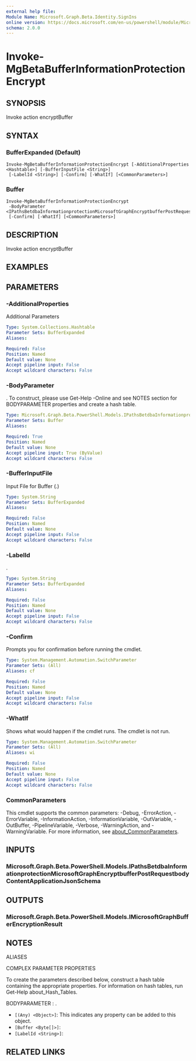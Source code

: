 ```yaml
---
external help file:
Module Name: Microsoft.Graph.Beta.Identity.SignIns
online version: https://docs.microsoft.com/en-us/powershell/module/Microsoft.Graph.identity.signins/invoke-mgbufferinformationprotectionencrypt
schema: 2.0.0
---
```


# Invoke-MgBetaBufferInformationProtectionEncrypt

## SYNOPSIS
Invoke action encryptBuffer

## SYNTAX

### BufferExpanded (Default)
```
Invoke-MgBetaBufferInformationProtectionEncrypt [-AdditionalProperties <Hashtable>] [-BufferInputFile <String>]
 [-LabelId <String>] [-Confirm] [-WhatIf] [<CommonParameters>]
```

### Buffer
```
Invoke-MgBetaBufferInformationProtectionEncrypt
 -BodyParameter <IPathsBetdbaInformationprotectionMicrosoftGraphEncryptbufferPostRequestbodyContentApplicationJsonSchema>
 [-Confirm] [-WhatIf] [<CommonParameters>]
```

## DESCRIPTION
Invoke action encryptBuffer

## EXAMPLES

## PARAMETERS

### -AdditionalProperties
Additional Parameters

```yaml
Type: System.Collections.Hashtable
Parameter Sets: BufferExpanded
Aliases:

Required: False
Position: Named
Default value: None
Accept pipeline input: False
Accept wildcard characters: False
```

### -BodyParameter
.
To construct, please use Get-Help -Online and see NOTES section for BODYPARAMETER properties and create a hash table.

```yaml
Type: Microsoft.Graph.Beta.PowerShell.Models.IPathsBetdbaInformationprotectionMicrosoftGraphEncryptbufferPostRequestbodyContentApplicationJsonSchema
Parameter Sets: Buffer
Aliases:

Required: True
Position: Named
Default value: None
Accept pipeline input: True (ByValue)
Accept wildcard characters: False
```

### -BufferInputFile
Input File for Buffer (.)

```yaml
Type: System.String
Parameter Sets: BufferExpanded
Aliases:

Required: False
Position: Named
Default value: None
Accept pipeline input: False
Accept wildcard characters: False
```

### -LabelId
.

```yaml
Type: System.String
Parameter Sets: BufferExpanded
Aliases:

Required: False
Position: Named
Default value: None
Accept pipeline input: False
Accept wildcard characters: False
```

### -Confirm
Prompts you for confirmation before running the cmdlet.

```yaml
Type: System.Management.Automation.SwitchParameter
Parameter Sets: (All)
Aliases: cf

Required: False
Position: Named
Default value: None
Accept pipeline input: False
Accept wildcard characters: False
```

### -WhatIf
Shows what would happen if the cmdlet runs.
The cmdlet is not run.

```yaml
Type: System.Management.Automation.SwitchParameter
Parameter Sets: (All)
Aliases: wi

Required: False
Position: Named
Default value: None
Accept pipeline input: False
Accept wildcard characters: False
```

### CommonParameters
This cmdlet supports the common parameters: -Debug, -ErrorAction, -ErrorVariable, -InformationAction, -InformationVariable, -OutVariable, -OutBuffer, -PipelineVariable, -Verbose, -WarningAction, and -WarningVariable. For more information, see [about_CommonParameters](http://go.microsoft.com/fwlink/?LinkID=113216).

## INPUTS

### Microsoft.Graph.Beta.PowerShell.Models.IPathsBetdbaInformationprotectionMicrosoftGraphEncryptbufferPostRequestbodyContentApplicationJsonSchema

## OUTPUTS

### Microsoft.Graph.Beta.PowerShell.Models.IMicrosoftGraphBufferEncryptionResult

## NOTES

ALIASES

COMPLEX PARAMETER PROPERTIES

To create the parameters described below, construct a hash table containing the appropriate properties. For information on hash tables, run Get-Help about_Hash_Tables.


BODYPARAMETER <IPathsBetdbaInformationprotectionMicrosoftGraphEncryptbufferPostRequestbodyContentApplicationJsonSchema>: .
  - `[(Any) <Object>]`: This indicates any property can be added to this object.
  - `[Buffer <Byte[]>]`: 
  - `[LabelId <String>]`: 

## RELATED LINKS

